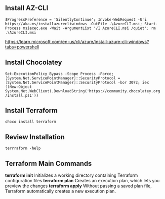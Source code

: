 ## Install AZ-CLI
``$ProgressPreference = 'SilentlyContinue'; Invoke-WebRequest -Uri https://aka.ms/installazurecliwindows -OutFile .\AzureCLI.msi; Start-Process msiexec.exe -Wait -ArgumentList '/I AzureCLI.msi /quiet'; rm .\AzureCLI.msi``

https://learn.microsoft.com/en-us/cli/azure/install-azure-cli-windows?tabs=powershell

## Install Chocolatey
``
Set-ExecutionPolicy Bypass -Scope Process -Force; [System.Net.ServicePointManager]::SecurityProtocol = [System.Net.ServicePointManager]::SecurityProtocol -bor 3072; iex ((New-Object System.Net.WebClient).DownloadString('https://community.chocolatey.org/install.ps1'))
``
## Install Terraform
``
choco install terraform
``
## Review Installation
``
terrraform -help
``
## Terraform Main Commands

**terraform init** Initializes a working directory containing Terraform configuration files
**terraform plan** Creates an execution plan, which lets you preview the changes
**terraform apply** Without passing a saved plan file, Terraform automatically creates a new execution plan.

